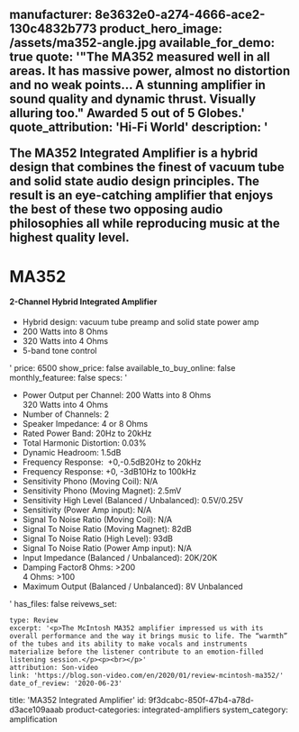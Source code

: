manufacturer: 8e3632e0-a274-4666-ace2-130c4832b773
product_hero_image: /assets/ma352-angle.jpg
available_for_demo: true
quote: '"The MA352 measured well in all areas. It has massive power, almost no distortion and no weak points... A stunning amplifier in sound quality and dynamic thrust. Visually alluring too." Awarded 5 out of 5 Globes.'
quote_attribution: 'Hi-Fi World'
description: '<p>The MA352 Integrated Amplifier is a hybrid design that combines the finest of vacuum tube and solid state audio design principles. The result is an eye-catching amplifier that enjoys the best of these two opposing audio philosophies all while reproducing music at the highest quality level.</p><h1>MA352</h1><h4>2-Channel Hybrid Integrated Amplifier</h4><ul><li>Hybrid design: vacuum tube preamp and solid state power amp</li><li>200 Watts into 8 Ohms</li><li>320 Watts into 4 Ohms</li><li>5-band tone control</li></ul>'
price: 6500
show_price: false
available_to_buy_online: false
monthly_featuree: false
specs: '<ul><li>Power Output per Channel: 200 Watts into 8 Ohms<br>320 Watts into 4 Ohms</li><li>Number of Channels: 2</li><li>Speaker Impedance: 4 or 8 Ohms</li><li>Rated Power Band: 20Hz to 20kHz</li><li>Total Harmonic Distortion: 0.03%</li><li>Dynamic Headroom: 1.5dB</li><li>Frequency Response:&nbsp; +0,-0.5dB20Hz to 20kHz</li><li>Frequency Response: +0, -3dB10Hz to 100kHz</li><li>Sensitivity Phono (Moving Coil): N/A</li><li>Sensitivity Phono (Moving Magnet): 2.5mV</li><li>Sensitivity High Level (Balanced / Unbalanced): 0.5V/0.25V</li><li>Sensitivity (Power Amp input): N/A</li><li>Signal To Noise Ratio (Moving Coil): N/A</li><li>Signal To Noise Ratio (Moving Magnet): 82dB</li><li>Signal To Noise Ratio (High Level): 93dB</li><li>Signal To Noise Ratio (Power Amp input): N/A</li><li>Input Impedance (Balanced / Unbalanced): 20K/20K</li><li>Damping Factor8 Ohms: &gt;200<br>4 Ohms: &gt;100</li><li>Maximum Output (Balanced / Unbalanced): 8V Unbalanced</li></ul>'
has_files: false
reivews_set:
  -
    type: Review
    excerpt: '<p>The McIntosh MA352 amplifier impressed us with its overall performance and the way it brings music to life. The “warmth” of the tubes and its ability to make vocals and instruments materialize before the listener contribute to an emotion-filled listening session.</p><p><br></p>'
    attribution: Son-video
    link: 'https://blog.son-video.com/en/2020/01/review-mcintosh-ma352/'
    date_of_review: '2020-06-23'
title: 'MA352 Integrated Amplifier'
id: 9f3dcabc-850f-47b4-a78d-d3ace109aaab
product-categories: integrated-amplifiers
system_category: amplification
